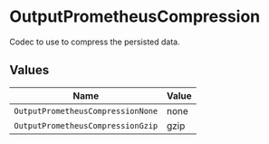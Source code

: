 # OutputPrometheusCompression

Codec to use to compress the persisted data.


## Values

| Name                              | Value                             |
| --------------------------------- | --------------------------------- |
| `OutputPrometheusCompressionNone` | none                              |
| `OutputPrometheusCompressionGzip` | gzip                              |